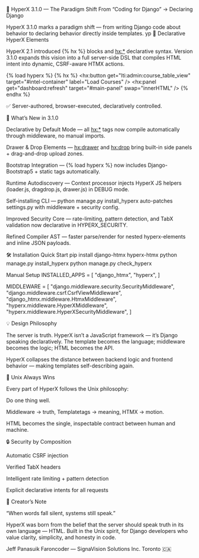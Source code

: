 🚀 HyperX 3.1.0 — The Paradigm Shift
From “Coding for Django” → Declaring Django

HyperX 3.1.0 marks a paradigm shift — from writing Django code about behavior to declaring behavior directly inside templates.
yp
🧠 Declarative HyperX Elements

HyperX 2.1 introduced {% hx %} blocks and <hx:*> declarative syntax.
Version 3.1.0 expands this vision into a full server-side DSL that compiles HTML intent into dynamic, CSRF-aware HTMX actions.

{% load hyperx %}
{% hx %}
  <hx:button get="lti:admin:course_table_view"
             target="#intel-container"
             label="Load Courses" />
  <hx:panel get="dashboard:refresh"
            target="#main-panel"
            swap="innerHTML" />
{% endhx %}


✅ Server-authored, browser-executed, declaratively controlled.

🌟 What’s New in 3.1.0

Declarative by Default Mode — all <hx:*> tags now compile automatically through middleware, no manual imports.

Drawer & Drop Elements — <hx:drawer> and <hx:drop> bring built-in side panels + drag-and-drop upload zones.

Bootstrap Integration — {% load hyperx %} now includes Django-Bootstrap5 + static tags automatically.

Runtime Autodiscovery — Context processor injects HyperX JS helpers (loader.js, dragdrop.js, drawer.js) in DEBUG mode.

Self-installing CLI — python manage.py install_hyperx auto-patches settings.py with middleware + security config.

Improved Security Core — rate-limiting, pattern detection, and TabX validation now declarative in HYPERX_SECURITY.

Refined Compiler AST — faster parse/render for nested hyperx-elements and inline JSON payloads.

🛠️ Installation
Quick Start
pip install django-htmx hyperx-htmx
python manage.py install_hyperx
python manage.py check_hyperx

Manual Setup
INSTALLED_APPS = [
    "django_htmx",
    "hyperx",
]

MIDDLEWARE = [
    "django.middleware.security.SecurityMiddleware",
    "django.middleware.csrf.CsrfViewMiddleware",
    "django_htmx.middleware.HtmxMiddleware",
    "hyperx.middleware.HyperXMiddleware",
    "hyperx.middleware.HyperXSecurityMiddleware",
]

💡 Design Philosophy

The server is truth.
HyperX isn’t a JavaScript framework — it’s Django speaking declaratively.
The template becomes the language; middleware becomes the logic; HTML becomes the API.

HyperX collapses the distance between backend logic and frontend behavior — making templates self-describing again.

🧩 Unix Always Wins

Every part of HyperX follows the Unix philosophy:

Do one thing well.

Middleware → truth, Templatetags → meaning, HTMX → motion.

HTML becomes the single, inspectable contract between human and machine.

🔒 Security by Composition

Automatic CSRF injection

Verified TabX headers

Intelligent rate limiting + pattern detection

Explicit declarative intents for all requests

🧭 Creator’s Note

“When words fall silent, systems still speak.”

HyperX was born from the belief that the server should speak truth in its own language — HTML.
Built in the Unix spirit, for Django developers who value clarity, simplicity, and honesty in code.

Jeff Panasuik
Faroncoder — SignaVision Solutions Inc.
Toronto 🇨🇦